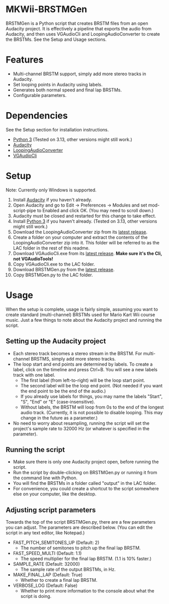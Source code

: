 # MKWii-BRSTMGen
BRSTMGen is a Python script that creates BRSTM files from an open Audacity project. It is effectively a pipeline that exports the audio from Audacity, and then uses VGAudioCli and LoopingAudioConverter to create the BRSTMs. See the Setup and Usage sections.

# Features
- Multi-channel BRSTM support, simply add more stereo tracks in Audacity.
- Set looping points in Audacity using labels.
- Generates both normal speed and final lap BRSTMs.
- Configurable parameters.

# Dependencies
See the Setup section for installation instructions.
- [Python 3](https://www.python.org/) (Tested on 3.13, other versions might still work.)
- [Audacity](https://www.audacityteam.org/)
- [LoopingAudioConverter](https://github.com/libertyernie/LoopingAudioConverter)
- [VGAudioCli](https://github.com/Thealexbarney/VGAudio)

# Setup
Note: Currently only Windows is supported.

1. Install [Audacity](https://www.audacityteam.org/) if you haven't already.
2. Open Audacity and go to Edit -> Preferences -> Modules and set mod-script-pipe to Enabled and click OK. (You may need to scroll down.)
3. Audacity must be closed and restarted for this change to take effect.
4. Install [Python 3](https://www.python.org/) if you haven't already. (Tested on 3.13, other versions might still work.)
5. Download the LoopingAudioConverter zip from its [latest release](https://github.com/libertyernie/LoopingAudioConverter/releases/latest).
6. Create a folder on your computer and extract the contents of the LoopingAudioConverter zip into it. This folder will be referred to as the LAC folder in the rest of this readme.
7. Download VGAudioCli.exe from its [latest release](https://github.com/Thealexbarney/VGAudio/releases/latest). **Make sure it's the Cli, not VGAudioTools!**
8. Copy VGAudioCli.exe to the LAC folder.
9. Download BRSTMGen.py from the [latest release](https://github.com/KevinVG207/MKWii-BRSTMGen/releases/latest).
10. Copy BRSTMGen.py to the LAC folder.

# Usage
When the setup is complete, usage is fairly simple, assuming you want to create standard (multi-channel) BRSTMs used for Mario Kart Wii course music. Just a few things to note about the Audacity project and running the script.
## Setting up the Audacity project
- Each stereo track becomes a stereo stream in the BRSTM. For multi-channel BRSTMS, simply add more stereo tracks.
- The loop start and end points are determined by labels. To create a label, click on the timeline and press Ctrl+B. You will see a new labels track with one label.
  - The first label (from left-to-right) will be the loop start point.
  - The second label will be the loop end point. (Not needed if you want the end point to be the end of the audio.)
  - If you already use labels for things, you may name the labels "Start", "S", "End" or "E" (case-insensitive).
  - Without labels, the BRSTM will loop from 0s to the end of the longest audio track. (Currently, it is not possible to disable looping. This may change in the future as a parameter.)
- No need to worry about resampling, running the script will set the project's sample rate to 32000 Hz (or whatever is specified in the parameter).

## Running the script
- Make sure there is only one Audacity project open, before running the script.
- Run the script by double-clicking on BRSTMGen.py or running it from the command line with Python.
- You will find the BRSTMs in a folder called "output" in the LAC folder.
- For convenience, you could create a shortcut to the script somewhere else on your computer, like the desktop.

## Adjusting script parameters
Towards the top of the script BRSTMGen.py, there are a few parameters you can adjust. The parameters are described below. (You can edit the script in any text editor, like Notepad.)
- FAST_PITCH_SEMITONES_UP (Default: 2)
  - The number of semitones to pitch up the final lap BRSTM.
- FAST_SPEED_MULTI (Default: 1.1)
  - The speed multiplier for the final lap BRSTM. (1.1 is 10% faster.)
- SAMPLE_RATE (Default: 32000)
  - The sample rate of the output BRSTMs, in Hz.
- MAKE_FINAL_LAP (Default: True)
  - Whether to create a final lap BRSTM.
- VERBOSE_LOG (Default: False)
  - Whether to print more information to the console about what the script is doing.